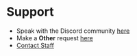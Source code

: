 # Support

- Speak with the Discord community [here](https://discord.gg/UREN5kUSXv)
- Make a **Other** request [here](https://discord.com/channels/1020663521530351627/1037855849944731808)
- [Contact Staff](mailto:contact@wixonic.fr)